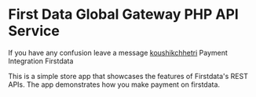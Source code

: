 First Data Global Gateway PHP API Service
=========
If you have any confusion leave a message <a href='mailto:mail@koushikchhetri.com' target='_blank'>koushikchhetri</a>
Payment Integration Firstdata

This is a simple store app that showcases the features of Firstdata's REST APIs.  The app demonstrates how you make payment on firstdata.
